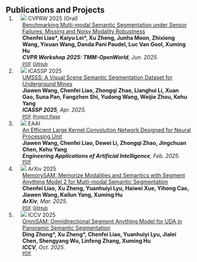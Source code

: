 <h2 id="publications" style="margin: 2px 0px -15px;">Publications and Projects</h2>

<div class="publications">
<ol class="bibliography">

<!-- 
<li>
<div class="pub-row">

  <div class="col-sm-3 abbr" style="position: relative;padding-right: 15px;padding-left: 15px;">
    <img src="assets/img/principalmanifold.png" class="teaser img-fluid z-depth-1">
    <abbr class="badge">arXiv</abbr>
  </div>

  <div class="col-sm-9" style="position: relative;padding-right: 15px;padding-left: 20px;">
    <div class="title"><a href="https://arxiv.org/abs/2306.06534">Principal and Self-Consistent Positive Semi-Defnite Manifolds</a></div>
    <div class="author"><strong>Hanchao Zhang, Thaddeus Tarpey</strong></div>
    <div class="periodical"><em>arXiv <strong>(arXiv)</strong>, Aug. 2023.</em></div>
    <div class="links">
    <a href="assets/files/single.html" class="btn btn-sm z-depth-0" role="button" target="_blank" style="font-size:12px;">Website</a>
      <a href="https://arxiv.org/pdf/2306.06534.pdf" class="btn btn-sm z-depth-0" role="button" target="_blank" style="font-size:12px;">PDF</a>
      <a href="https://github.com/Hanchao-Zhang/Self-Consistency-Clustering" class="btn btn-sm z-depth-0" role="button" target="_blank" style="font-size:12px;">GitHub</a>
      <a href="https://pypi.org/project/KTensors/" class="btn btn-sm z-depth-0" role="button" target="_blank" style="font-size:12px;">Package</a>
      <a href="assets/files/KTensors.bib" class="btn btn-sm z-depth-0" role="button" target="_blank" style="font-size:12px;">BibTeX</a>
      <strong><i style="color:#7b5aa6">arXiv.org</i></strong>
    </div>
  </div>
</div>
</li> -->

<li>
<div class="pub-row">

  <div class="col-sm-3 abbr" style="position: relative;padding-right: 15px;padding-left: 15px;">
    <img src="assets/img/RBen.png" class="teaser img-fluid z-depth-1">
    <abbr class="badge">CVPRW 2025 (Oral)</abbr>
  </div>

  <div class="col-sm-9" style="position: relative;padding-right: 15px;padding-left: 20px;">
    <div class="title"><a href="https://arxiv.org/abs/2503.18445">Benchmarking Multi-modal Semantic Segmentation under Sensor Failures: Missing and Noisy Modality Robustness</a></div>
    <div class="author"><strong>Chenfei Liao*, Kaiyu Lei*, Xu Zheng, Junha Moon, Zhixiong Wang, Yixuan Wang, Danda Pani Paudel, Luc Van Gool, Xuming Hu</strong></div>
    <div class="periodical"><em><strong>CVPR Workshop 2025: TMM-OpenWorld</strong>, Jun. 2025.</em></div>
    <div class="links">
      <a href="https://arxiv.org/pdf/2503.18445" class="btn btn-sm z-depth-0" role="button" target="_blank" style="font-size:12px;">PDF</a>
      <a href="https://github.com/Chenfei-Liao/Multi-Modal-Semantic-Segmentation-Robustness-Benchmark" class="btn btn-sm z-depth-0" role="button" target="_blank" style="font-size:12px;">GitHub</a>
    </div>
  </div>
</div>
</li>

<li>
<div class="pub-row">

  <div class="col-sm-3 abbr" style="position: relative;padding-right: 15px;padding-left: 15px;">
    <img src="assets/img/UMSSS.png" class="teaser img-fluid z-depth-1">
    <abbr class="badge">ICASSP 2025</abbr>
  </div>

  <div class="col-sm-9" style="position: relative;padding-right: 15px;padding-left: 20px;">
    <div class="title"><a href="https://ieeexplore.ieee.org/abstract/document/10888187">UMSSS: A Visual Scene Semantic Segmentation Dataset for Underground Mines</a></div>
    <div class="author"><strong>Jiawen Wang, Chenfei Liao, Zhongqi Zhao, Lianghui Li, Xuan Gao, Suna Pan, Fangzhen Shi, Yudong Wang, Weijie Zhou, Kehu Yang</strong></div>
    <div class="periodical"><em><strong>ICASSP 2025</strong>, Apr. 2025.</em></div>
    <div class="links">
      <a href="https://ieeexplore.ieee.org/stamp/stamp.jsp?tp=&arnumber=10888187" class="btn btn-sm z-depth-0" role="button" target="_blank" style="font-size:12px;">PDF</a>
      <a href="https://jarven111.github.io/UMSSS/" class="btn btn-sm z-depth-0" role="button" target="_blank" style="font-size:12px;">Project Page</a>
    </div>
  </div>
</div>
</li>

<li>
<div class="pub-row">

  <div class="col-sm-3 abbr" style="position: relative;padding-right: 15px;padding-left: 15px;">
    <img src="assets/img/ELCKNet.png" class="teaser img-fluid z-depth-1">
    <abbr class="badge">EAAI</abbr>
  </div>

  <div class="col-sm-9" style="position: relative;padding-right: 15px;padding-left: 20px;">
    <div class="title"><a href="https://www.sciencedirect.com/science/article/pii/S0952197624020463">An Efficient Large Kernel Convolution Network Designed for Neural Processing Unit</a></div>
    <div class="author"><strong>Jiawen Wang, Chenfei Liao, Dewei Li, Zhongqi Zhao, Jingchuan Chen, Kehu Yang</strong></div>
    <div class="periodical"><em><strong>Engineering Applications of Artificial Intelligence</strong>, Feb. 2025.</em></div>
    <div class="links">
      <a href="https://www.sciencedirect.com/science/article/pii/S0952197624020463" class="btn btn-sm z-depth-0" role="button" target="_blank" style="font-size:12px;">PDF</a>
    </div>
  </div>
</div>
</li>

<li>
<div class="pub-row">

  <div class="col-sm-3 abbr" style="position: relative;padding-right: 15px;padding-left: 15px;">
    <img src="assets/img/MemorySAM.png" class="teaser img-fluid z-depth-1">
    <abbr class="badge">ArXiv 2025</abbr>
  </div>

  <div class="col-sm-9" style="position: relative;padding-right: 15px;padding-left: 20px;">
    <div class="title"><a href="https://arxiv.org/abs/2503.06700">MemorySAM: Memorize Modalities and Semantics with Segment Anything Model 2 for Multi-modal Semantic Segmentation</a></div>
    <div class="author"><strong>Chenfei Liao, Xu Zheng, Yuanhuiyi Lyu, Haiwei Xue, Yihong Cao, Jiawen Wang, Kailun Yang, Xuming Hu</strong></div>
    <div class="periodical"><em><strong>ArXiv</strong>, Mar. 2025.</em></div>
    <div class="links">
      <a href="https://arxiv.org/pdf/2503.06700?" class="btn btn-sm z-depth-0" role="button" target="_blank" style="font-size:12px;">PDF</a>
      <a href="https://github.com/Chenfei-Liao/MemorySAM" class="btn btn-sm z-depth-0" role="button" target="_blank" style="font-size:12px;">GitHub</a>
    </div>
  </div>
</div>
</li>


<li>
<div class="pub-row">

  <div class="col-sm-3 abbr" style="position: relative;padding-right: 15px;padding-left: 15px;">
    <img src="assets/img/OmniSAM.png" class="teaser img-fluid z-depth-1">
    <abbr class="badge">ICCV 2025</abbr>
  </div>

  <div class="col-sm-9" style="position: relative;padding-right: 15px;padding-left: 20px;">
    <div class="title"><a href="https://arxiv.org/abs/2503.07098">OmniSAM: Omnidirectional Segment Anything Model for UDA in Panoramic Semantic Segmentation</a></div>
    <div class="author"><strong>Ding Zhong*, Xu Zheng*, Chenfei Liao, Yuanhuiyi Lyu, Jialei Chen, Shengyang Wu, Linfeng Zhang, Xuming Hu</strong></div>
    <div class="periodical"><em><strong>ICCV</strong>, Oct. 2025.</em></div>
    <div class="links">
      <a href="https://arxiv.org/pdf/2503.07098" class="btn btn-sm z-depth-0" role="button" target="_blank" style="font-size:12px;">PDF</a>
    </div>
  </div>
</div>
</li>
  
  
<br>
